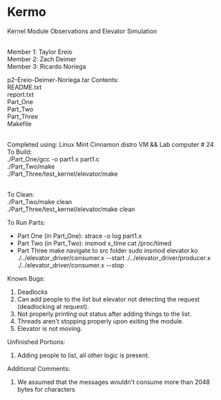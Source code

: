 # Kermo
Kernel Module Observations and Elevator Simulation

<br>Member 1: Taylor Ereio
<br>Member 2: Zach Deimer
<br>Member 3: Ricardo Noriega

p2-Ereio-Deimer-Noriega.tar Contents:
<br>README.txt
<br>report.txt
<br>Part_One
<br>Part_Two
<br>Part_Three
<br>Makefile

<br>Completed using: Linux Mint Cinnamon distro VM && Lab computer # 24
<br>To Build:
<br>./Part_One/gcc -o part1.x part1.c
<br>./Part_Two/make
<br>./Part_Three/test_kernel/elevator/make

<br>To Clean:
<br>./Part_Two/make clean
<br>./Part_Three/test_kernel/elevator/make clean

To Run Parts:
- Part One (in Part_One):
	strace -o log part1.x
- Part Two (in Part_Two):
	insmod x_time
	cat /proc/timed
- Part Three
	make
	navigate to src folder
	sudo insmod elevator.ko
	./../elevator_driver/consumer.x --start
	./../elevator_driver/producer.x 
	./../elevator_driver/consumer.x --stop

Known Bugs:
1. Deadlocks
2. Can add people to the list but elevator not detecting the request (deadlocking at request).
3. Not properly printing out status after adding things to the list.
4. Threads aren't stopping properly upon exiting the module.
5. Elevator is not moving.

Unfinished Portions:
1. Adding people to list, all other logic is present.

Additional Comments:
1. We assumed that the messages wouldn't consume more than 2048 bytes for characters 
